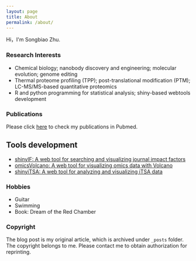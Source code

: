 ```yaml
---
layout: page
title: About
permalink: /about/
---
```


Hi，I'm Songbiao Zhu.

### Research Interests

* Chemical biology; nanobody discovery and engineering; molecular evolution; genome editing
* Thermal proteome profiling (TPP); post-translational modification (PTM); LC-MS/MS-based quantitative proteomics
*	R and python programming for statistical analysis; shiny-based webtools development

### Publications

Please click [here](https://pubmed.ncbi.nlm.nih.gov/?term=%22zhu+songbiao%22%5BAU%5D&sort=date) to check my publications in Pubmed.

## Tools development

* [shinyIF: A web tool for searching and visualizing journal impact factors](https://songbiaozhu.shinyapps.io/shinyif/)
* [omicsVolcano: A web tool for visualizing omics data with Volcano](https://songbiaozhu.shinyapps.io/omicsVolcano/)
* [shinyiTSA: A web tool for analyzing and visualizing iTSA data](https://songbiaozhu.shinyapps.io/shinyitsa/)

### Hobbies

* Guitar
* Swimming
* Book: Dream of the Red Chamber

### Copyright

The blog post is my original article, which is archived under `_posts` folder. The copyright belongs to me. Please contact me to obtain authorization for reprinting.
